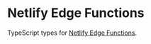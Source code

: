 # Netlify Edge Functions

TypeScript types for [Netlify Edge Functions](https://docs.netlify.com/edge-functions/api/).
